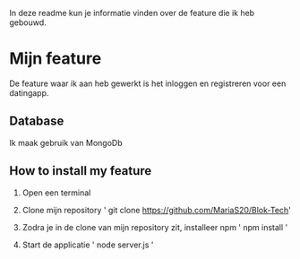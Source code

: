 In deze readme kun je informatie vinden over de feature die ik heb gebouwd.

# Mijn feature
De feature waar ik aan heb gewerkt is het inloggen en registreren voor een datingapp.

## Database
Ik maak gebruik van MongoDb 

## How to install my feature

1. Open een terminal

2. Clone mijn repository 
' git clone https://github.com/MariaS20/Blok-Tech'

3. Zodra je in de clone van mijn repository zit, installeer npm 
' npm install '

4. Start de applicatie
' node server.js '